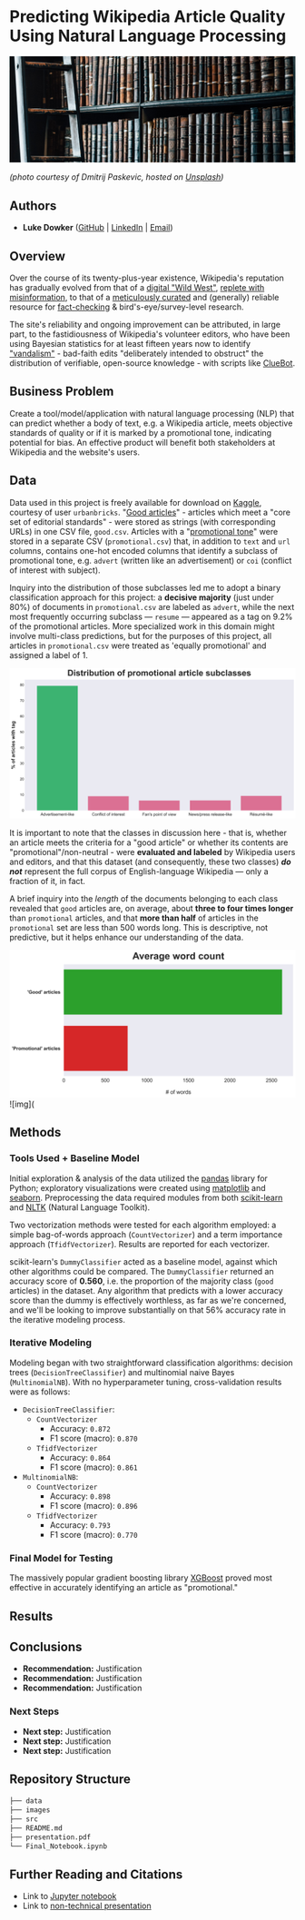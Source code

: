# Predicting Wikipedia Article Quality Using Natural Language Processing

![img](images/tomes.jpg)

*(photo courtesy of Dmitrij Paskevic, hosted on [Unsplash](https://unsplash.com/photos/YjVa-F9P9kk))*

## Authors

- **Luke Dowker** ([GitHub](https://github.com/toastdeini) | [LinkedIn](https://www.linkedin.com/in/luke-dowker/) | [Email](mailto:lhdowker@gmail.com))

## Overview

Over the course of its twenty-plus-year existence, Wikipedia's reputation has gradually evolved from that of a [digital "Wild West"](https://www.cnn.com/2009/TECH/08/26/wikipedia.editors/index.html), [replete with misinformation](https://usatoday30.usatoday.com/news/opinion/editorials/2005-11-29-wikipedia-edit_x.htm), to that of a [meticulously curated](https://en.wikipedia.org/wiki/Vandalism_on_Wikipedia#Prevention) and (generally) reliable resource for [fact-checking](https://en.wikipedia.org/wiki/Wikipedia_and_fact-checking) & bird's-eye/survey-level research.

The site's reliability and ongoing improvement can be attributed, in large part, to the fastidiousness of Wikipedia's volunteer editors, who have been using Bayesian statistics for at least fifteen years now to identify ["vandalism"](https://en.wikipedia.org/wiki/Wikipedia:Vandalism) - bad-faith edits "deliberately intended to obstruct" the distribution of verifiable, open-source knowledge - with scripts like [ClueBot](https://en.wikipedia.org/wiki/User:ClueBot_NG).

## Business Problem



Create a tool/model/application with natural language processing (NLP) that can predict whether a body of text, e.g. a Wikipedia article, meets objective standards of quality or if it is marked by a promotional tone, indicating potential for bias. An effective product will benefit both stakeholders at Wikipedia and the website's users.

## Data

Data used in this project is freely available for download on [Kaggle](https://www.kaggle.com/datasets/urbanbricks/wikipedia-promotional-articles), courtesy of user `urbanbricks`. "[Good articles](https://en.wikipedia.org/wiki/Wikipedia:Good_articles)" - articles which meet a "core set of editorial standards" - were stored as strings (with corresponding URLs) in one CSV file, `good.csv`. Articles with a "[promotional tone](https://en.wikipedia.org/wiki/Category:Articles_with_a_promotional_tone)" were stored in a separate CSV (`promotional.csv`) that, in addition to `text` and `url` columns, contains one-hot encoded columns that identify a subclass of promotional tone, e.g. `advert` (written like an advertisement) or `coi` (conflict of interest with subject).

Inquiry into the distribution of those subclasses led me to adopt a binary classification approach for this project: a **decisive majority** (just under 80%) of documents in `promotional.csv` are labeled as `advert`, while the next most frequently occurring subclass — `resume` — appeared as a tag on 9.2% of the promotional articles. More specialized work in this domain might involve multi-class predictions, but for the purposes of this project, all articles in `promotional.csv` were treated as 'equally promotional' and assigned a label of $1$.

![img](images/promo_dist.png)

It is important to note that the classes in discussion here - that is, whether an article meets the criteria for a "good article" or whether its contents are "promotional"/non-neutral - were **evaluated and labeled** by Wikipedia users and editors, and that this dataset (and consequently, these two classes) ***do not*** represent the full corpus of English-language Wikipedia — only a fraction of it, in fact.

A brief inquiry into the *length* of the documents belonging to each class revealed that `good` articles are, on average, about **three to four times longer** than `promotional` articles, and that **more than half** of articles in the `promotional` set are less than 500 words long. This is descriptive, not predictive, but it helps enhance our understanding of the data.

![img](images/avg_word_count.png)
![img](

## Methods

### Tools Used + Baseline Model

Initial exploration & analysis of the data utilized the [pandas](https://pandas.pydata.org/docs/index.html#) library for Python; exploratory visualizations were created using [matplotlib](https://matplotlib.org/) and [seaborn](https://seaborn.pydata.org/). Preprocessing the data required modules from both [scikit-learn](https://scikit-learn.org/stable/) and [NLTK](https://www.nltk.org/index.html) (Natural Language Toolkit).

Two vectorization methods were tested for each algorithm employed: a simple bag-of-words approach (`CountVectorizer`) and a term importance approach (`TfidfVectorizer`). Results are reported for each vectorizer.

scikit-learn's `DummyClassifier` acted as a baseline model, against which other algorithms could be compared. The `DummyClassifier` returned an accuracy score of **0.560**, i.e. the proportion of the majority class (`good` articles) in the dataset. Any algorithm that predicts with a lower accuracy score than the dummy is effectively worthless, as far as we're concerned, and we'll be looking to improve substantially on that 56% accuracy rate in the iterative modeling process.

### Iterative Modeling

Modeling began with two straightforward classification algorithms: decision trees (`DecisionTreeClassifier`) and multinomial naive Bayes (`MultinomialNB`). With no hyperparameter tuning, cross-validation results were as follows:

- `DecisionTreeClassifier`:
  - `CountVectorizer`
    - Accuracy: `0.872`
    - F1 score (macro): `0.870`
  - `TfidfVectorizer`
    - Accuracy: `0.864`
    - F1 score (macro): `0.861`
- `MultinomialNB`:
  - `CountVectorizer`
    - Accuracy: `0.898`
    - F1 score (macro): `0.896`
  - `TfidfVectorizer`
    - Accuracy: `0.793`
    - F1 score (macro): `0.770`

### Final Model for Testing

The massively popular gradient boosting library [XGBoost](https://xgboost.readthedocs.io/en/stable/) proved most effective in accurately identifying an article as "promotional."

## Results

<!-- Visualization of error - ROC curve? -->

## Conclusions

- **Recommendation:** Justification
- **Recommendation:** Justification
- **Recommendation:** Justification

### Next Steps

- **Next step:** Justification
- **Next step:** Justification
- **Next step:** Justification

## Repository Structure

```text
├── data
├── images
├── src
├── README.md
├── presentation.pdf
└── Final_Notebook.ipynb
```

## Further Reading and Citations

- Link to [Jupyter notebook](Final_Notebook.ipynb)
- Link to [non-technical presentation](presentation.pdf)
